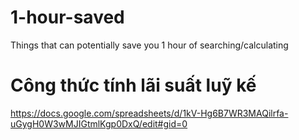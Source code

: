 # 1-hour-saved
Things that can potentially save you 1 hour of searching/calculating

# Công thức tính lãi suất luỹ kế
https://docs.google.com/spreadsheets/d/1kV-Hg6B7WR3MAQilrfa-uGygH0W3wMJIGtmlKgp0DxQ/edit#gid=0
